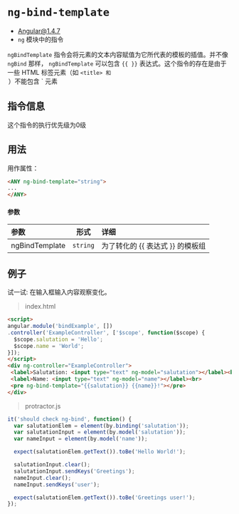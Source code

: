 # `ng-bind-template`
- Angular@1.4.7
- `ng` 模块中的指令

`ngBindTemplate` 指令会将元素的文本内容赋值为它所代表的模板的插值。并不像 `ngBind` 那样，
`ngBindTemplate` 可以包含 `{{ }}` 表达式。这个指令的存在是由于一些 HTML 标签元素（如
`<title> 和 `<option>`）不能包含 `<span>` 元素

## 指令信息

这个指令的执行优先级为0级

## 用法

用作属性：

``` html
<ANY ng-bind-template="string">
...
</ANY>
```

#### 参数

| 参数 | 形式 | 详细 |
|:----|:---:|:----|
|ngBindTemplate|`string`| 为了转化的 {{ 表达式 }} 的模板组 |


## 例子

试一试: 在输入框输入内容观察变化。

> index.html

``` html
<script>
angular.module('bindExample', [])
.controller('ExampleController', ['$scope', function($scope) {
  $scope.salutation = 'Hello';
  $scope.name = 'World';
}]);
</script>
<div ng-controller="ExampleController">
 <label>Salutation: <input type="text" ng-model="salutation"></label><br>
 <label>Name: <input type="text" ng-model="name"></label><br>
 <pre ng-bind-template="{{salutation}} {{name}}!"></pre>
</div>
```

> protractor.js

``` javascript
it('should check ng-bind', function() {
  var salutationElem = element(by.binding('salutation'));
  var salutationInput = element(by.model('salutation'));
  var nameInput = element(by.model('name'));

  expect(salutationElem.getText()).toBe('Hello World!');

  salutationInput.clear();
  salutationInput.sendKeys('Greetings');
  nameInput.clear();
  nameInput.sendKeys('user');

  expect(salutationElem.getText()).toBe('Greetings user!');
});
```
